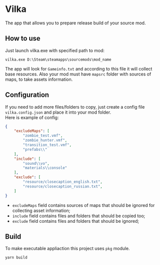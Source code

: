 # Vilka
The app that allows you to prepare release build of your source mod.

## How to use
Just launch vilka.exe with specified path to mod:

```batch
vilka.exe D:\Steam\steamapps\sourcemods\mod_name
```

The app will look for `Gameinfo.txt` and according to this file it will collect base resources.
Also your mod must have `mapsrc` folder with sources of maps, to take assets information.


## Configuration
If you need to add more files/folders to copy, just create a config file `vilka.config.json` and place it into your mod folder.
</br>
Here is example of config:
```json
{
	"excludeMaps": [
		"zombie_test.vmf",
		"zombie_hunter.vmf",
		"transition_test.vmf",
		"prefabs\\"
	],
	"include": [
		"sound\\vo",
		"materials\\console"
	],
	"exclude": [
		"resource/closecaption_english.txt",
		"resource/closecaption_russian.txt",
	]
}
```

- `excludeMaps` field contains sources of maps that should be ignored for collecting asset information;
- `include` field contains files and folders that should be copied too;
- `exclude` field contains files and folders that should be ignored;

## Build
To make executable appliaction this project uses `pkg` module.

```batch
yarn build
```


